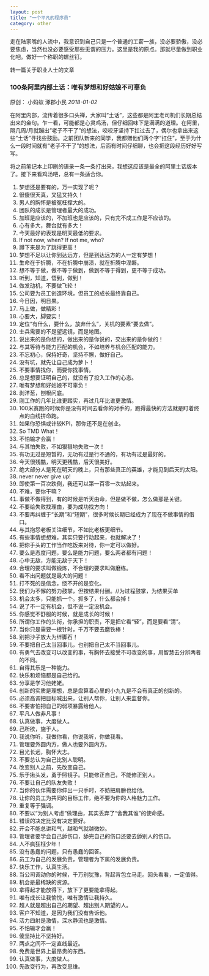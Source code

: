 ```yaml
---
layout: post
title: "一个平凡的程序员"
category: other
---
```


走在陆家嘴的人流中，我意识到自己只是一个普通的工薪一族，没必要骄傲，没必要焦虑，当然也没必要感受那些无谓的压力。这里是我的原点。那就尽量做到职业化吧。做好一个称职的螺丝钉。

转一篇关于职业人士的文章

### 100条阿里内部土话：唯有梦想和好姑娘不可辜负

原创： 小蚂蚁 涿郡小民  *2018-01-02*

在阿里内部，流传着很多口头禅，大家叫“土话”，这些都是阿里老司机们长期总结出来的金句。乍一看，可能都是心灵鸡汤，但仔细回味下是满满的道理。在阿里，隔几周/月就蹦出“老子不干了”的想法，咬咬牙坚持下扛过去了，偶尔也拿出来这些“土话”寻找些鼓励。之前团队新来的同学，我都赠他们两个字“扛住”，至于为什么一段时间就有“老子不干了”的想法，后面有时间仔细聊，也会把这段经历好好写写。



将之前笔记本上印刷的语录一条一条打出来，我想这应该是最全的阿里土话版本了。接下来看鸡汤吧，总有一条适合你。



1. 梦想还是要有的，万一实现了呢？
2. 很傻很天真，又猛又持久！
3. 男人的胸怀是被冤枉撑大的。
4. 团队的成长是管理者最大的成功。
5. 加班是应该的，不加班也是应该的，只有完不成工作是不应该的。
6. 心有多大，舞台就有多大！
7. 今天最好的表现是明天最低的要求。
8. If not now, when? If not me, who?
9. 蹲下来是为了跳得更高！
10. 梦想不足以让你到达远方，但是到达远方的人一定有梦想！
11. 生命在于折腾，不在折腾中崩溃，就在折腾中涅磐。
12. 想不等于做，做不等于做到，做到不等于得到，更不等于成功。
13. 听到，知道，悟到，做到！
14. 做发动机，不要做飞轮！
15. 公司要为员工创造环境，但员工的成长最终靠自己。
16. 今日因，明日果。
17. 马上做，做精彩！
18. 心要大，脚要实！
19. 定位“有什么，要什么，放弃什么”，关机的要素“要去做”。
20. 士兵需要的不是望远镜，而是地图。
21. 说出来的是你想的，做出来的是你说的，交出来的是你做的！
22. 与其等待与能力匹配的机会，不如培养与机会匹配的能力。
23. 不忘初心，保持好奇，坚持不懈，做好自己。
24. 没有坑，就先让自己成为萝卜！
25. 不要事情找你，而要你找事情。
26. 总是想要证明自己的，就没有了投入工作的心态。
27. 唯有梦想和好姑娘不可辜负！
28. 剥洋葱，刨根问底。
29. 刚工作的几年比谁更踏实，再过几年比谁更激情。
30. 100米赛跑的时候你是没有时间去看你的对手的，跑得最快的方法就是盯着终点的白线拼命跑。
31. 如果你恐惧或计较KPI，那你还不是在创业。
32. So TMD What！
33. 不怕输才会赢！
34. 与其怕失败，不如狠狠地失败一次！
35. 有功无过是短暂的，无功有过是行不通的，有功有过是最好的。
36. 今天很残酷，明天更残酷，后天很美好。
37. 绝大部分人是死在明天的晚上，只有那些真正的英雄，才能见到后天的太阳。
38. never never give up!
39. 即使第一百次跌倒，我还可以第一百零一次站起来。
40. 不难，要你干嘛？
41. 事做不做得到，有的时候是听天由命，但是做不做，怎么做那是关键。
42. 不要给失败找理由，要为成功找方向！
43. 不要再纠缠于“长期”和“短期”，很多时候长期已经成为了现在不做事情的借口。
44. 与其抱怨老板关注细节，不如比老板更细节。
45. 有些事情想想难，其实只要行动起来，也就解决了！
46. 把你手头的工作当作吃饭来对待，你一定可以做好。
47. 要么是态度问题，要么是能力问题，要么两者都有问题！
48. 心中无敌，方能无敌于天下！
49. 合理的要求叫做锻炼，不合理的要求叫做磨练。
50. 看不出问题就是最大的问题！
51. 打不死的是信念，绕不开的是变化。
52. 我们为不懈的努力鼓掌，但按结果付酬。//为过程鼓掌，为结果买单
53. 机会太多，只能抓一个。抓多了，什么都会掉！
54. 说了不一定有机会，但不说一定没机会。
55. 你感觉不舒服的时候，就是成长的时候！
56. 所谓你工作的头衔，你承担的职责，不是把它看“轻”，而是要看“清”。
57. 当你只是需要一根针时，千万不要去磨铁棒！
58. 别把沙子放大为绊脚石！
59. 不要把自己太当回事儿，也别把自己太不当回事儿。
60. 有勇气去改变可以改变的事，有胸怀去接受不可改变的事，用智慧去分辨两者的不同。
61. 自得其乐是一种能力。
62. 快乐和烦恼都是自己给的。
63. 分享是学习他姥姥。
64. 创新的实质是理想，总是盘算着心里的小九九是不会有真正的创新的。
65. 必须高调把目标喊出来，让别人帮你，让别人来监督你。
66. 不要害怕把自己的弱项暴露给他人。
67. 平凡人做非凡事！
68. 认真做事，大度做人。
69. 己所欲，施于人。
70. 我说你听，我做你看，你说我听，你做我看。
71. 管理要外圆内方，做人也要外圆内方。
72. 目光长远，胸怀大志。
73. 不要总认为自己比别人聪明。
74. 改变别人之前，先改变自己。
75. 乐于揪头发，勇于照镜子。只能修正自己，不能修正别人。
76. 不要让自己的队友失败！
77. 当你的伙伴需要你伸出一只手时，不妨把肩膀也给他。
78. 让你的员工为共同的目标工作，绝不要为你的人格魅力工作。
79. 重复等于强调。
80. 不要以“为别人考虑”做理由，其实丢弃了“舍我其谁”的使命感。
81. 错误的决定比没有决定要好。
82. 开会不能总讲和气，越和气就越微妙。
83. 管理者要学会自己舔伤口，舔完自己的伤口还要去舔别人的伤口。
84. 人不疯狂枉少年！
85. 没有愚蠢的问题，只有愚蠢的回答。
86. 员工为自己的发展负责，管理者为下属的发展负责。
87. 快乐工作，认真生活。
88. 当公司调动你的时候，千万别犹豫，背起背包立马走。回头看看，一定值得。
89. 机会是最稀缺的资源。
90. 拿得起才能放得下，放下了更要能拿得起。
91. 唯有成长让我愉悦，唯有激情让我持久。
92. 超人就是超出自己的期望、超出别人期望的人。
93. 客户不知道，是因为我们没有告诉他。
94. 活力四射是激情，深水静流也是激情。
95. 不怕输才会赢！
96. 傻坚持比不坚持好。
97. 两点之间不一定直线最近。
98. 免费是世界上最昂贵的东西。
99. 认真做事，大度做人。
100. 先改变行为，再改变思维。